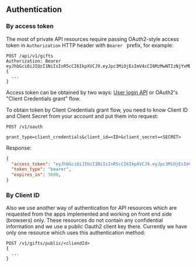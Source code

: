 ## Authentication

### By access token

The most of private API resources require passing OAuth2-style access token in `Authorization` HTTP header with `Bearer ` prefix, for example:
```
POST /api/v1/gifts
Authorization: Bearer eyJhbGciOiJIUzI1NiIsInR5cCI6IkpXVCJ9.eyJpc3MiOjEsImV4cCI6MzMwNTIzNjYxMDQsInZlciI6MSwiaWF0IjoxNTE2MzY2MTA0fQ.M6vNPa9yG19ez3xrej4MBk9slmhjYqlBJcbC8RkcQcM
{
  ...
}
```

Access token can be obtained by two ways: [User login API](./users.md#login) or OAuth2's "Client Credentials grant" flow.

To obtain token by Client Credentials grant flow, you need to know Client ID and Client Secret from your account and put them into request:
```
POST /v1/oauth

grant_type=client_credentials&client_id=<ID>&client_secret=<SECRET>
```
Response:
```json
{
  "access_token": "eyJhbGciOiJIUzI1NiIsInR5cCI6IkpXVCJ9.eyJpc3MiOjEsImV4cCI6MzMwNTIzNjYxMDQsInZlciI6MSwiaWF0IjoxNTE2MzY2MTA0fQ.M6vNPa9yG19ez3xrej4MBk9slmhjYqlBJcbC8RkcQcM",
  "token_type": "bearer",
  "expires_in": 3600,
}
```

### By Client ID

Also we use another way of authentication for API resources which are requested from the apps implemented and working on front end side (browsers) only. These resources do not contain any  confidential information and we use a public Oauth2 client key there. Currently we have only one resource which uses this authentication method:
```
POST /v1/gifts/public/<cliendId>
{
  ...
}
```
